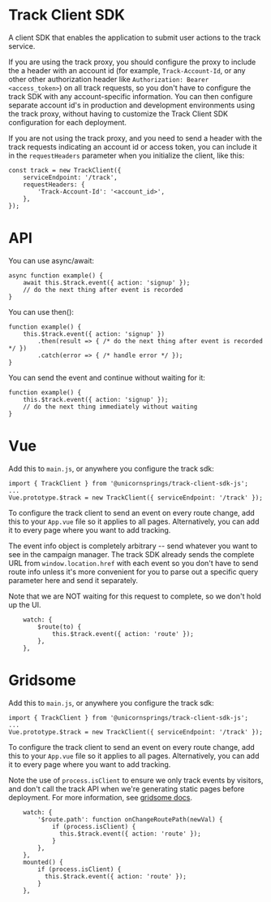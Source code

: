 Track Client SDK
================

A client SDK that enables the application to submit
user actions to the track service.

If you are using the track proxy, you should configure the proxy to include
the a header with an account id (for example, `Track-Account-Id`, or any other
other authorization header like `Authorization: Bearer <access_token>`) on all
track requests, so you don't have to configure the track SDK with any account-specific
information. You can then configure separate account id's in production and development
environments using the track proxy, without having to customize the Track Client SDK
configuration for each deployment.

If you are not using the track proxy, and you need to send a header with the track
requests indicating an account id or access token, you can include it in the
`requestHeaders` parameter when you initialize the client, like this:

```
const track = new TrackClient({
    serviceEndpoint: '/track',
    requestHeaders: {
        'Track-Account-Id': '<account_id>',
    },
});
```
# API

You can use async/await:

```
async function example() {
    await this.$track.event({ action: 'signup' });
    // do the next thing after event is recorded
}
```

You can use then():

```
function example() {
    this.$track.event({ action: 'signup' })
        .then(result => { /* do the next thing after event is recorded */ })
        .catch(error => { /* handle error */ });
}
```

You can send the event and continue without waiting for it:

```
function example() {
    this.$track.event({ action: 'signup' });
    // do the next thing immediately without waiting
}
```

# Vue

Add this to `main.js`, or anywhere you configure the track sdk:

```
import { TrackClient } from '@unicornsprings/track-client-sdk-js';
...
Vue.prototype.$track = new TrackClient({ serviceEndpoint: '/track' });
```

To configure the track client to send an event on every route change, add this to your
`App.vue` file so it applies to all pages. Alternatively, you can add it to every page where you want
to add tracking.

The event info object is completely arbitrary -- send whatever
you want to see in the campaign manager. The track SDK already
sends the complete URL from `window.location.href` with each
event so you don't have to send route info unless it's more
convenient for you to parse out a specific query parameter here
and send it separately.

Note that we are NOT waiting for this request to complete,
so we don't hold up the UI.


```
    watch: {
        $route(to) {
            this.$track.event({ action: 'route' });
        },
    },
```

# Gridsome

Add this to `main.js`, or anywhere you configure the track sdk:

```
import { TrackClient } from '@unicornsprings/track-client-sdk-js';
...
Vue.prototype.$track = new TrackClient({ serviceEndpoint: '/track' });
```

To configure the track client to send an event on every route change, add this to your
`App.vue` file so it applies to all pages. Alternatively, you can add it to every page where you want
to add tracking.

Note the use of `process.isClient` to ensure we only track events by visitors,
and don't call the track API when we're generating static pages before deployment.
For more information, see [gridsome docs](https://gridsome.org/docs/client-api/#isclient).

```
    watch: {
        '$route.path': function onChangeRoutePath(newVal) {
            if (process.isClient) {
              this.$track.event({ action: 'route' });
            }
        },
    },
    mounted() {
        if (process.isClient) {
          this.$track.event({ action: 'route' });
        }
    },
```

